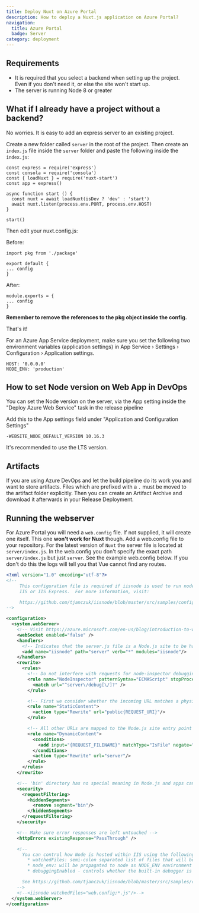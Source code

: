 ```yaml
---
title: Deploy Nuxt on Azure Portal
description: How to deploy a Nuxt.js application on Azure Portal?
navigation:
  title: Azure Portal
  badge: Server
category: deployment
---
```


## Requirements

- It is required that you select a backend when setting up the project. Even if you don't need it, or else the site won't start up.
- The server is running Node 8 or greater

## What if I already have a project without a backend?

No worries. It is easy to add an express server to an existing project.

Create a new folder called `server` in the root of the project. Then create an `index.js` file inside the `server` folder and paste the following inside the `index.js`:

```
const express = require('express')
const consola = require('consola')
const { loadNuxt } = require('nuxt-start')
const app = express()

async function start () {
  const nuxt = await loadNuxt(isDev ? 'dev' : 'start')
  await nuxt.listen(process.env.PORT, process.env.HOST)
}

start()

```

Then edit your nuxt.config.js:

Before:

```
import pkg from './package'

export default {
... config
}
```

After:

```
module.exports = {
... config
}

```

**Remember to remove the references to the pkg object inside the config.**

That's it!

For an Azure App Service deployment, make sure you set the following two environment variables (application settings) in App Service &rsaquo; Settings &rsaquo; Configuration &rsaquo; Application settings.

```
HOST: '0.0.0.0'
NODE_ENV: 'production'
```

## How to set Node version on Web App in DevOps

You can set the Node version on the server, via the App setting inside the "Deploy Azure Web Service" task in the release pipeline

Add this to the App settings field under "Application and Configuration Settings"

```
-WEBSITE_NODE_DEFAULT_VERSION 10.16.3
```

It's recommended to use the LTS version.

## Artifacts

If you are using Azure DevOps and let the build pipeline do its work you and want to store artifacts. Files which are prefixed with a `.` must be moved to the artifact folder explicitly. Then you can create an Artifact Archive and download it afterwards in your Release Deployment.

## Running the webserver

For Azure Portal you will need a `web.config` file. If not supplied, it will create one itself. This one **won't work for Nuxt** though. Add a web.config file to your repository. For the latest version of `Nuxt` the server file is located at `server/index.js`. In the web.config you don't specify the exact path `server/index.js` but just `server`. See the example web.config below. If you don't do this the logs will tell you that Vue cannot find any routes.

```xml
<?xml version="1.0" encoding="utf-8"?>
<!--
     This configuration file is required if iisnode is used to run node processes behind
     IIS or IIS Express.  For more information, visit:

     https://github.com/tjanczuk/iisnode/blob/master/src/samples/configuration/web.config
-->

<configuration>
  <system.webServer>
    <!-- Visit https://azure.microsoft.com/en-us/blog/introduction-to-websockets-on-windows-azure-web-sites/ for more information on WebSocket support -->
    <webSocket enabled="false" />
    <handlers>
      <!-- Indicates that the server.js file is a Node.js site to be handled by the iisnode module -->
      <add name="iisnode" path="server" verb="*" modules="iisnode"/>
    </handlers>
    <rewrite>
      <rules>
        <!-- Do not interfere with requests for node-inspector debugging -->
        <rule name="NodeInspector" patternSyntax="ECMAScript" stopProcessing="true">
          <match url="^server\/debug[\/]?" />
        </rule>

        <!-- First we consider whether the incoming URL matches a physical file in the /public folder -->
        <rule name="StaticContent">
          <action type="Rewrite" url="public{REQUEST_URI}"/>
        </rule>

        <!-- All other URLs are mapped to the Node.js site entry point -->
        <rule name="DynamicContent">
          <conditions>
            <add input="{REQUEST_FILENAME}" matchType="IsFile" negate="True"/>
          </conditions>
          <action type="Rewrite" url="server"/>
        </rule>
      </rules>
    </rewrite>

    <!-- 'bin' directory has no special meaning in Node.js and apps can be placed in it -->
    <security>
      <requestFiltering>
        <hiddenSegments>
          <remove segment="bin"/>
        </hiddenSegments>
      </requestFiltering>
    </security>

    <!-- Make sure error responses are left untouched -->
    <httpErrors existingResponse="PassThrough" />

    <!--
      You can control how Node is hosted within IIS using the following options:
        * watchedFiles: semi-colon separated list of files that will be watched for changes to restart the server
        * node_env: will be propagated to node as NODE_ENV environment variable
        * debuggingEnabled - controls whether the built-in debugger is enabled

      See https://github.com/tjanczuk/iisnode/blob/master/src/samples/configuration/web.config for a full list of options
    -->
    <!--<iisnode watchedFiles="web.config;*.js"/>-->
  </system.webServer>
</configuration>
```
